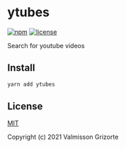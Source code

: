 # ytubes

[![npm][npm-shields]](https://www.npmjs.com/package/ytubes)
[![license][license-shields]](https://github.com/valmisson/ytubes/blob/main/LICENSE)

Search for youtube videos

## Install

```bash
yarn add ytubes
```

## License
[MIT](LICENSE)

Copyright (c) 2021 Valmisson Grizorte

[npm-shields]: https://img.shields.io/npm/v/ytubes.svg
[license-shields]: https://img.shields.io/badge/license-MIT-green
